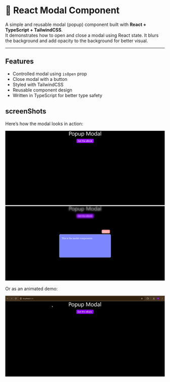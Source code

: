 # 📌 React Modal Component

A simple and reusable modal (popup) component built with **React + TypeScript + TailwindCSS**.  
It demonstrates how to open and close a modal using React state. It blurs the background and add opacity to the background for better visual.

---

## Features

- Controlled modal using `isOpen` prop
- Close modal with a button
- Styled with TailwindCSS
- Reusable component design
- Written in TypeScript for better type safety

## screenShots

Here’s how the modal looks in action:

![Modal Screenshot](public/screenShots/Main.png)
![Modal Screenshot](public/screenShots/PopUp.png)

Or as an animated demo:

![Modal Demo](public/screenShots/LearningModal.gif)
